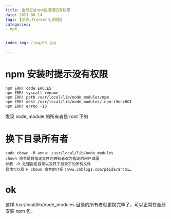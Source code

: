 ```yaml
---
title: 全局安装npm包报错没有权限
date: 2021-06-14
tags: [记录,frontend,問題]
categories: 
- npm


index_img: /img/03.jpg

---
```


# npm 安装时提示没有权限
```
npm ERR! code EACCES
npm ERR! syscall rename
npm ERR! path /usr/local/lib/node_modules/npm
npm ERR! dest /usr/local/lib/node_modules/.npm-i9nnxROI
npm ERR! errno -13

```
发现 node_module 的所有者是 root 下的

# 换下目录所有者
```
sudo chown -R anna: /usr/local/lib/node_modules
chown 命令是将指定文件的拥有者改为指定的用户或组
参数 -R 处理指定目录以及其子目录下的所有文件
具体可以看下 chown 命令的介绍：www.cnblogs.com/peida/archi…
```
# ok
这样 /usr/local/lib/node_modules 目录的所有者就更换完毕了，可以正常在全局安装 npm 包。
